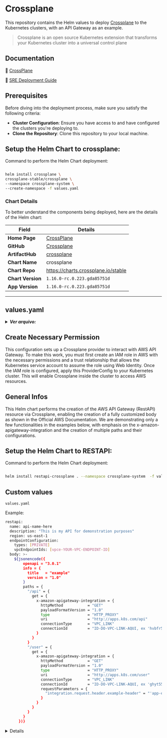 # Crossplane
This repository contains the Helm values to deploy [Crossplane](https://github.com/crossplane/crossplane) to the Kubernetes clusters, with an API Gateway as an example.

>Crossplane is an open source Kubernetes extension that transforms your Kubernetes cluster into a universal control plane

## Documentation

📖 [CrossPlane](https://docs.crossplane.io/latest/)

📖 [SRE Deployment Guide](./docs/sre-deployment-guide.md)

## Prerequisites
Before diving into the deployment process, make sure you satisfy the following criteria:

- **Cluster Configuration**: Ensure you have access to and have configured the clusters you're deploying to. 
- **Clone the Repository**: Clone this repository to your local machine.
  
## Setup the Helm Chart to crossplane:
Command to perform the Helm Chart deployment:

````bash

helm install crossplane \
crossplane-stable/crossplane \
--namespace crossplane-system \
--create-namespace -f values.yaml

````

### Chart Details
To better understand the components being deployed, here are the details of the Helm chart:

| Field             | Details                                                                                                    |
| ----------------- | ---------------------------------------------------------------------------------------------------------- |
| **Home Page**     | [CrossPlane](https://docs.crossplane.io/)                                          |
| **GitHub**        | [Crossplane](https://github.com/crossplane/crossplane)                      |
| **ArtifactHub**   | [crossplane](https://artifacthub.io/packages/helm/crossplane/crossplane) |
| **Chart Name**    | crossplane                                                                                         |
| **Chart Repo**    | https://charts.crossplane.io/stable                                                                      |
| **Chart Version** | `1.16.0-rc.0.223.gda85751d`                                                                                                   |
| **App Version**   | `1.16.0-rc.0.223.gda85751d`                                                                                                  |

---

## values.yaml


<details>
<summary><em><strong>Ver arquivo:</strong></em></summary>

**values.yaml**
```sh
provider:
  packages: 
    - xpkg.upbound.io/upbound/provider-aws-apigateway:v1.3.1
extraObjects:
  - apiVersion: aws.upbound.io/v1beta1
    kind: ProviderConfig
    metadata:
      name: aws-provider-apw
      namespace: crossplane-system 
    spec:
      credentials:
        source: WebIdentity
        webIdentity:
          roleARN: "arn:aws:iam::XXXXXXXXXXXXX:role/crossplane-apw-k8s"

```
</details>

## Create Necessary Permission

This configuration sets up a Crossplane provider to interact with AWS API Gateway. To make this work, you must first create an IAM role in AWS with the necessary permissions and a trust relationship that allows the Kubernetes service account to assume the role using Web Identity. Once the IAM role is configured, apply this ProviderConfig to your Kubernetes cluster. This will enable Crossplane inside the cluster to access AWS resources.

## General Infos

This Helm chart performs the creation of the AWS API Gateway (RestAPI) resource via Crossplane, enabling the creation of a fully customized body as shown in the Official AWS Documentation. We are demonstrating only a few functionalities in the examples below, with emphasis on the x-amazon-apigateway-integration and the creation of multiple paths and their configurations.

## Setup the Helm Chart to RESTAPI:
Command to perform the Helm Chart deployment:

````bash

helm install restapi-crossplane . --namespace crossplane-system  -f values.yaml

````

## Custom values
 ````values.yaml````

Example:
```sh
restapi:
  name: api-name-here
  description: "This is my API for demonstration purposes"
  region: us-east-1
  endpointConfiguration:
    types: [PRIVATE]
    vpcEndpointIds: [vpce-YOUR-VPC-ENDPOINT-ID]
  body: >-
    ${jsonencode({
        openapi = "3.0.1"
        info = {
          title   = "example"
          version = "1.0"
        }
        paths = {
          "/api" = {
            get = {
              x-amazon-apigateway-integration = {
                httpMethod           = "GET"
                payloadFormatVersion = "1.0"
                type                 = "HTTP_PROXY"
                uri                  = "http://apps.k8s.com/api"
                connectionType       = "VPC_LINK"
                connectionId         = "ID-DO-VPC-LINK-AQUI, ex 'hvbfr55i'"
              }
            }
          }
          "/user" = {
            get = {
              x-amazon-apigateway-integration = {
                httpMethod           = "GET"
                payloadFormatVersion = "1.0"
                type                 = "HTTP_PROXY"
                uri                  = "http://apps.k8s.com/user"
                connectionType       = "VPC_LINK"
                connectionId         = "ID-DO-VPC-LINK-AQUI, ex 'ghyt55i'"
                requestParameters = {
                  "integration.request.header.example-header" = "'app-example-header'"
                }
              }
            }
          }
        }
      })}
```
<details>
---
### Notes:
 
- For requestParameters and other possibilities of x-amazon-apigateway-integration, please refer to the Official AWS Documentation.

Happy Deploying!

---
